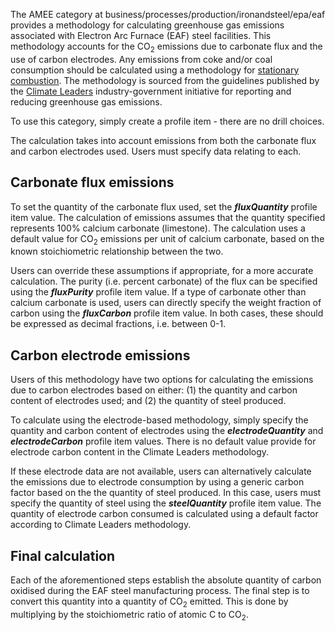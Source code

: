 The AMEE category at business/processes/production/ironandsteel/epa/eaf
provides a methodology for calculating greenhouse gas emissions
associated with Electron Arc Furnace (EAF) steel facilities. This
methodology accounts for the CO<sub>2</sub> emissions due to carbonate flux and
the use of carbon electrodes. Any emissions from coke and/or coal
consumption should be calculated using a methodology for [stationary
combustion](EPA_stationary_combustion). The methodology is sourced from
the guidelines published by the [Climate
Leaders](http://www.epa.gov/climateleaders/documents/resources/ironsteel.pdf)
industry-government initiative for reporting and reducing greenhouse gas
emissions.

To use this category, simply create a profile item - there are no drill
choices.

The calculation takes into account emissions from both the carbonate
flux and carbon electrodes used. Users must specify data relating to
each.

## Carbonate flux emissions

To set the quantity of the carbonate flux used, set the
***fluxQuantity*** profile item value. The calculation of emissions
assumes that the quantity specified represents 100% calcium carbonate
(limestone). The calculation uses a default value for CO<sub>2</sub> emissions
per unit of calcium carbonate, based on the known stoichiometric
relationship between the two.

Users can override these assumptions if appropriate, for a more accurate
calculation. The purity (i.e. percent carbonate) of the flux can be
specified using the ***fluxPurity*** profile item value. If a type of
carbonate other than calcium carbonate is used, users can directly
specify the weight fraction of carbon using the ***fluxCarbon*** profile
item value. In both cases, these should be expressed as decimal
fractions, i.e. between 0-1.

## Carbon electrode emissions

Users of this methodology have two options for calculating the emissions
due to carbon electrodes based on either: (1) the quantity and carbon
content of electrodes used; and (2) the quantity of steel produced.

To calculate using the electrode-based methodology, simply specify the
quantity and carbon content of electrodes using the
***electrodeQuantity*** and ***electrodeCarbon*** profile item values.
There is no default value provide for electrode carbon content in the
Climate Leaders methodology.

If these electrode data are not available, users can alternatively
calculate the emissions due to electrode consumption by using a generic
carbon factor based on the the quantity of steel produced. In this case,
users must specify the quantity of steel using the ***steelQuantity***
profile item value. The quantity of electrode carbon consumed is
calculated using a default factor according to Climate Leaders
methodology.

## Final calculation

Each of the aforementioned steps establish the absolute quantity of
carbon oxidised during the EAF steel manufacturing process. The final
step is to convert this quantity into a quantity of CO<sub>2</sub> emitted.
This is done by multiplying by the stoichiometric ratio of atomic C to
CO<sub>2</sub>.
